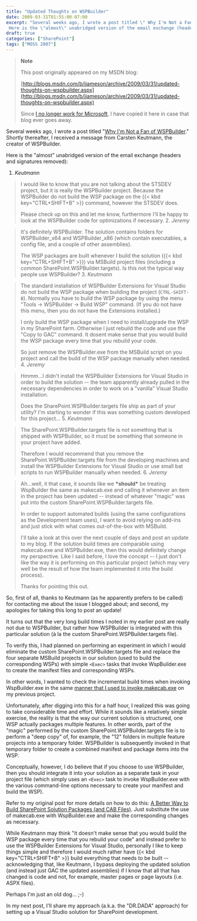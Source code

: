 ```yaml
---
title: "Updated Thoughts on WSPBuilder"
date: 2009-03-31T01:55:00-07:00
excerpt: "Several weeks ago, I wrote a post titled \" Why I'm Not a Fan of WSPBuilder .\" Shortly thereafter, I received a message from Carsten Keutmann, the creator of WSPBuilder. 
 Here is the \"almost\" unabridged version of the email exchange (headers and signatures..."
draft: true
categories: ["SharePoint"]
tags: ["MOSS 2007"]
---
```


> **Note**
>
> This post originally appeared on my MSDN blog:
>
> [http://blogs.msdn.com/b/jjameson/archive/2009/03/31/updated-thoughts-on-wspbuilder.aspx](http://blogs.msdn.com/b/jjameson/archive/2009/03/31/updated-thoughts-on-wspbuilder.aspx)
>
> Since
> [I no longer work for Microsoft](/blog/jjameson/2011/09/02/last-day-with-microsoft), I have copied it here in case that
> blog ever goes away.

Several weeks ago, I wrote a post titled "[Why
I'm Not a Fan of WSPBuilder](/blog/jjameson/2009/03/06/why-i-m-not-a-fan-of-wspbuilder)." Shortly thereafter, I received a message from
Carsten Keutmann, the creator of WSPBuilder.

Here is the "almost" unabridged version of the email exchange (headers and
signatures removed):

1. <cite>Keutmann</cite>

> I would like to know that you are not talking about the STSDEV project,
> but it is really the WSPBuilder project. Because the WSPBuilder do not
> build the WSP package on the {{< kbd key="CTRL+SHIFT+B" >}} command, however
> the STSDEV does.
>
> Please check up on this and let me know, furthermore I'll be happy
> to look at the WSPBuilder code for optimizations if necessary.
> 2. <cite>Jeremy</cite>

> It's definitely WSPBuilder. The solution contains folders for WSPBuilder\_x64
> and WSPBuilder\_x86 (which contain executables, a config file, and a
> couple of other assemblies).
>
> The WSP packages are built whenever I build the solution ({{< kbd key="CTRL+SHIFT+B" >}})
> via MSBuild project files (including a common SharePoint.WSPBuilder.targets).
> Is this not the typical way people use WSPBuilder?
> 3. <cite>Keutmann</cite>

> The standard installation of WSPBuilder Extensions for Visual Studio
> do not build the WSP package when building the project (`CTRL-SHIFT-B`).
> Normally you have to build the WSP package by using the menu "Tools
> -&gt; WSPBuilder -&gt; Build WSP" command. (If you do not have this
> menu, then you do not have the Extensions installed.)
>
> I only build the WSP package when I need to install/upgrade the WSP
> in my SharePoint farm. Otherwise I just rebuild the code and use the
> "Copy to GAC" command. It dosent make sense that you would build the
> WSP package every time that you rebuild your code.
>
> So just remove the WSPBuilder.exe from the MSBuild script on you
> project and call the build of the WSP package manually when needed.
> 4. <cite>Jeremy</cite>

> Hmmm...I didn't install the WSPBuilder Extensions for Visual Studio
> in order to build the solution -- the team apparently already pulled
> in the necessary dependencies in order to work on a "vanilla" Visual
> Studio installation.
>
> Does the SharePoint.WSPBuilder.targets file ship as part of your
> utility? I'm starting to wonder if this was something custom developed
> for this project...
> 5. <cite>Keutmann</cite>

> The SharePoint.WSPBuilder.targets file is not something that is shipped
> with WSPBuilder, so it must be something that someone in your project
> have added.
>
> Therefore I would recommend that you remove the SharePoint.WSPBuilder.targets
> file from the developing machines and install the WSPBuilder Extensions
> for Visual Studio or use small bat scripts to run WSPBuilder manually
> when needed.
> 6. <cite>Jeremy</cite>

> Ah...well, it that case, it sounds like we **\*should\***
> be treating WspBuilder the same as makecab.exe and calling it whenever
> an item in the project has been updated -- instead of whatever "magic"
> was put into the custom SharePoint.WSPBuilder.targets file.
>
> In order to support automated builds (using the same configurations
> as the Development team uses), I want to avoid relying on add-ins and
> just stick with what comes out-of-the-box with MSBuild.
>
> I'll take a look at this over the next couple of days and post an
> update to my blog. If the solution build times are comparable using
> makecab.exe and WSPBuilder.exe, then this would definitely change my
> perspective. Like I said before, I love the concept -- I just don't like
> the way it is performing on this particular project (which may very
> well be the result of how the team implemented it into the build process).
>
> Thanks for pointing this out.

So, first of all, thanks to Keutmann (as he apparently prefers to be called)
for contacting me about the issue I blogged about; and second, my apologies
for taking this long to post an update!

It turns out that the very long build times I noted in my earlier post are
really not due to WSPBuilder, but rather how WSPBuilder is integrated with this
particular solution (à la the custom SharePoint.WSPBuilder.targets file).

To verify this, I had planned on performing an experiment in which I would
eliminate the custom SharePoint.WSPBuilder.targets file and replace the four
separate MSBuild projects in our solution (used to build the corresponding WSPs)
with simple `<Exec>` tasks that invoke WspBuilder.exe to create
the manifest files and corresponding WSPs.

In other words, I wanted to check the incremental build times when invoking
WspBuilder.exe in the same
[manner that I used to invoke makecab.exe](/blog/jjameson/2008/04/10/a-better-way-to-build-sharepoint-solution-packages-and-cab-files) on my previous project.

Unfortunately, after digging into this for a half hour, I realized this was
going to take considerable time and effort. While it sounds like a relatively
simple exercise, the reality is that the way our current solution is structured,
one WSP actually packages multiple features. In other words, part of the "magic"
performed by the custom SharePoint.WSPBuilder.targets file is to perform a "deep
copy" of, for example, the "12" folders in multiple feature projects into a
temporary folder. WSPBuilder is subsequently invoked in that temporary folder
to create a combined manifest and package items into the WSP.

Conceptually, however, I do believe that if you choose to use WSPBuilder,
then you should integrate it into your solution as a separate task in your project
file (which simply uses an `<Exec>` task to invoke WspBuilder.exe
with the various command-line options necessary to create your manifest and
build the WSP).

Refer to my original post for more details on how to do this:
[A Better Way to Build SharePoint Solution Packages (and CAB Files)](/blog/jjameson/2008/04/10/a-better-way-to-build-sharepoint-solution-packages-and-cab-files). Just
substitute the use of makecab.exe with WspBuilder.exe and make the corresponding
changes as necessary.

While Keutmann may think "it doesn't make sense that you would build the
WSP package every time that you rebuild your code" and instead prefer to use
the WSPBuilder Extensions for Visual Studio, personally I like to keep things
simple and therefore I would much rather have {{< kbd key="CTRL+SHIFT+B" >}} build
everything that needs to be built -- acknowledging that, like Keutmann, I bypass
deploying the updated solution (and instead just GAC the updated assemblies)
if I know that all that has changed is code and not, for example, master pages
or page layouts (i.e. ASPX files).

Perhaps I'm just an old dog... ;-)

In my next post, I'll share my approach (a.k.a. the "DR.DADA" approach) for
setting up a Visual Studio solution for SharePoint development.

